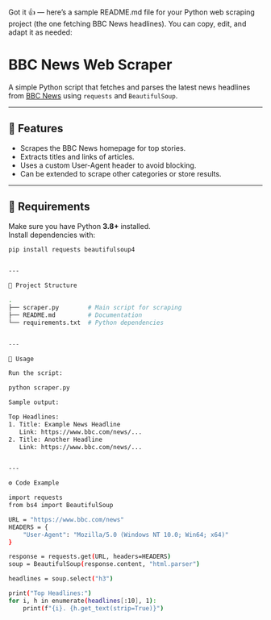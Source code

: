 Got it 👍 — here’s a sample README.md file for your Python web scraping project (the one fetching BBC News headlines). You can copy, edit, and adapt it as needed:

# BBC News Web Scraper

A simple Python script that fetches and parses the latest news headlines from [BBC News](https://www.bbc.com/news) using `requests` and `BeautifulSoup`.

---

## 📌 Features
- Scrapes the BBC News homepage for top stories.
- Extracts titles and links of articles.
- Uses a custom User-Agent header to avoid blocking.
- Can be extended to scrape other categories or store results.

---

## 🚀 Requirements
Make sure you have Python **3.8+** installed.  
Install dependencies with:

```bash
pip install requests beautifulsoup4


---

📂 Project Structure

.
├── scraper.py        # Main script for scraping
├── README.md         # Documentation
└── requirements.txt  # Python dependencies


---

📝 Usage

Run the script:

python scraper.py

Sample output:

Top Headlines:
1. Title: Example News Headline
   Link: https://www.bbc.com/news/...
2. Title: Another Headline
   Link: https://www.bbc.com/news/...


---

⚙️ Code Example

import requests
from bs4 import BeautifulSoup

URL = "https://www.bbc.com/news"
HEADERS = {
    "User-Agent": "Mozilla/5.0 (Windows NT 10.0; Win64; x64)"
}

response = requests.get(URL, headers=HEADERS)
soup = BeautifulSoup(response.content, "html.parser")

headlines = soup.select("h3")

print("Top Headlines:")
for i, h in enumerate(headlines[:10], 1):
    print(f"{i}. {h.get_text(strip=True)}")
